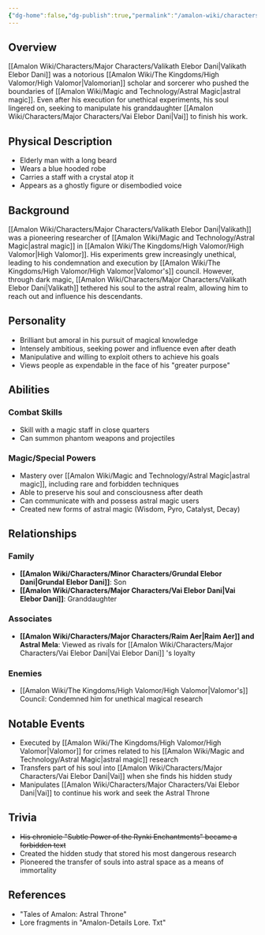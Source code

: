 ```yaml
---
{"dg-home":false,"dg-publish":true,"permalink":"/amalon-wiki/characters/major-characters/valikath-elebor-dani/","dgPassFrontmatter":true,"noteIcon":""}
---
```


## Overview
[[Amalon Wiki/Characters/Major Characters/Valikath Elebor Dani\|Valikath Elebor Dani]] was a notorious [[Amalon Wiki/The Kingdoms/High Valomor/High Valomor\|Valomorian]] scholar and sorcerer who pushed the boundaries of [[Amalon Wiki/Magic and Technology/Astral Magic\|astral magic]]. Even after his execution for unethical experiments, his soul lingered on, seeking to manipulate his granddaughter [[Amalon Wiki/Characters/Major Characters/Vai Elebor Dani\|Vai]] to finish his work.

## Physical Description
- Elderly man with a long beard
- Wears a blue hooded robe
- Carries a staff with a crystal atop it
- Appears as a ghostly figure or disembodied voice

## Background
[[Amalon Wiki/Characters/Major Characters/Valikath Elebor Dani\|Valikath]] was a pioneering researcher of [[Amalon Wiki/Magic and Technology/Astral Magic\|astral magic]] in [[Amalon Wiki/The Kingdoms/High Valomor/High Valomor\|High Valomor]]. His experiments grew increasingly unethical, leading to his condemnation and execution by [[Amalon Wiki/The Kingdoms/High Valomor/High Valomor\|Valomor's]] council. However, through dark magic, [[Amalon Wiki/Characters/Major Characters/Valikath Elebor Dani\|Valikath]] tethered his soul to the astral realm, allowing him to reach out and influence his descendants.

## Personality
- Brilliant but amoral in his pursuit of magical knowledge
- Intensely ambitious, seeking power and influence even after death
- Manipulative and willing to exploit others to achieve his goals
- Views people as expendable in the face of his "greater purpose"

## Abilities
### Combat Skills
- Skill with a magic staff in close quarters
- Can summon phantom weapons and projectiles

### Magic/Special Powers
- Mastery over [[Amalon Wiki/Magic and Technology/Astral Magic\|astral magic]], including rare and forbidden techniques  
- Able to preserve his soul and consciousness after death
- Can communicate with and possess astral magic users
- Created new forms of astral magic (Wisdom, Pyro, Catalyst, Decay)  

## Relationships
### Family
- **[[Amalon Wiki/Characters/Minor Characters/Grundal Elebor Dani\|Grundal Elebor Dani]]**: Son
- **[[Amalon Wiki/Characters/Major Characters/Vai Elebor Dani\|Vai Elebor Dani]]**: Granddaughter

### Associates
- **[[Amalon Wiki/Characters/Major Characters/Raim Aer\|Raim Aer]] and Astral Mela**: Viewed as rivals for [[Amalon Wiki/Characters/Major Characters/Vai Elebor Dani\|Vai Elebor Dani]] 's loyalty

### Enemies
- [[Amalon Wiki/The Kingdoms/High Valomor/High Valomor\|Valomor's]] Council: Condemned him for unethical magical research

## Notable Events
- Executed by [[Amalon Wiki/The Kingdoms/High Valomor/High Valomor\|Valomor]] for crimes related to his [[Amalon Wiki/Magic and Technology/Astral Magic\|astral magic]] research
- Transfers part of his soul into [[Amalon Wiki/Characters/Major Characters/Vai Elebor Dani\|Vai]] when she finds his hidden study
- Manipulates [[Amalon Wiki/Characters/Major Characters/Vai Elebor Dani\|Vai]] to continue his work and seek the Astral Throne

## Trivia
- ~~His chronicle "Subtle Power of the Rynki Enchantments" became a forbidden text~~
- Created the hidden study that stored his most dangerous research
- Pioneered the transfer of souls into astral space as a means of immortality

## References
- "Tales of Amalon: Astral Throne"
- Lore fragments in "Amalon-Details Lore. Txt"